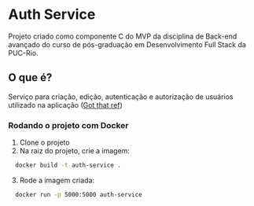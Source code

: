 # Auth Service
Projeto criado como componente C do MVP da disciplina de Back-end avançado do curso de pós-graduação em Desenvolvimento Full Stack da PUC-Rio.

## O que é?
Serviço para criação, edição, autenticação e autorização de usuários utilizado na aplicação ([Got that ref](https://github.com/amandagpearce/got-that-ref))

### Rodando o projeto com Docker
1. Clone o projeto
2. Na raiz do projeto, crie a imagem:
```bash
  docker build -t auth-service .
```

3. Rode a imagem criada:
```bash
  docker run -p 5000:5000 auth-service
```

